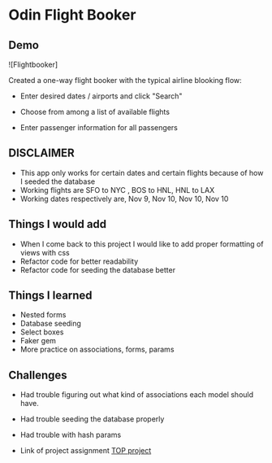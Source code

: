 # Odin Flight Booker

## Demo
![Flightbooker]

Created a one-way flight booker with the typical airline blooking flow:

* Enter desired dates / airports and click "Search"

* Choose from among a list of available flights

* Enter passenger information for all passengers

## DISCLAIMER
* This app only works for certain dates and certain flights because of how I seeded the database
* Working flights are SFO to NYC , BOS to HNL, HNL to LAX
* Working dates respectively are, Nov 9, Nov 10, Nov 10, Nov 10

## Things I would add
* When I come back to this project I would like to add proper formatting of views with css
* Refactor code for better readability 
* Refactor code for seeding the database better

## Things I learned 
* Nested forms 
* Database seeding
* Select boxes 
* Faker gem
* More practice on associations, forms, params
## Challenges
* Had trouble figuring out what kind of associations each model should have. 
* Had trouble seeding the database properly 
* Had trouble with hash params

* Link of project assignment [TOP project](https://www.theodinproject.com/lessons/ruby-on-rails-flight-booker)
